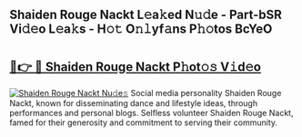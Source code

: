## Shaiden Rouge Nackt L𝚎a𝚔ed N𝚞𝚍e - Part-bSR Vi𝚍𝚎o L𝚎a𝚔s - H𝚘𝚝 O𝚗𝚕yf𝚊ns P𝚑𝚘tos BcYeO

# <h2><a href="http://kfb2xf.oniu.top/?m=Shaiden+Rouge+Nackt">🔗👉 🔴 Shaiden Rouge Nackt P𝚑ot𝚘𝚜 V𝚒d𝚎o</a></h2>

[![Shaiden Rouge Nackt Nu𝚍e𝚜](https://i.imgur.com/0qMVB7G.gif)](http://kfb2xf.oniu.top/?m=Shaiden+Rouge+Nackt)
Social media personality Shaiden Rouge Nackt, known for disseminating dance and lifestyle ideas, through performances and personal blogs. Selfless volunteer Shaiden Rouge Nackt, famed for their generosity and commitment to serving their community.  
